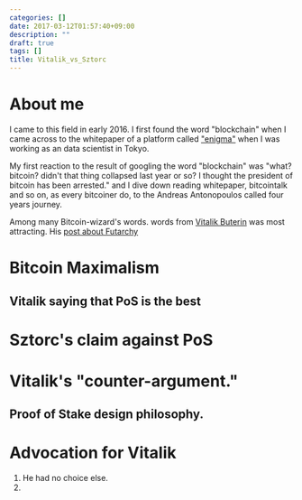 ```yaml
---
categories: []
date: 2017-03-12T01:57:40+09:00
description: ""
draft: true
tags: []
title: Vitalik_vs_Sztorc
---
```



# About me

I came to this field in early 2016. I first found the word "blockchain"
when I came across to the whitepaper of a platform called ["enigma"](http://www.enigma.co/)
when I was working as an data scientist in Tokyo.

My first reaction to the result of googling the word "blockchain" was
"what? bitcoin? didn't that thing collapsed last year or so?
I thought the president of bitcoin has been arrested."
and I dive down reading whitepaper, bitcointalk and so on, as every bitcoiner do, to the Andreas Antonopoulos called four years journey.

Among many Bitcoin-wizard's words. words from [Vitalik Buterin](https://twitter.com/vitalikbuterin) was most attracting.
His [post about Futarchy](https://blog.ethereum.org/2014/08/21/introduction-futarchy/)

# Bitcoin Maximalism

## Vitalik saying that PoS is the best

# Sztorc's claim against PoS


# Vitalik's "counter-argument."

## Proof of Stake design philosophy.

# Advocation for Vitalik

1. He had no choice else.
2.
